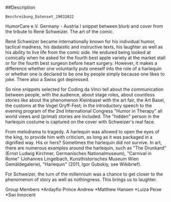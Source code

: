 ##Description 

`Beschreibung_Datenset_29032022`

HumorCare e.V. Germany - Austria I snippet between blurb and cover from the tribute to René Schweizer. The art of the comic.

René Schweizer became internationally known for his individual humor, tactical madness, his dadaistic and instructive texts, his laughter as well as his ability to live life from the comic side.
He endured being looked at comically when he asked for the fourth best apple variety at the market stall or for the fourth best surgeon before heart surgery.
However, it makes a difference whether one voluntarily puts oneself into the role of a harlequin or whether one is declared to be one by people simply because one likes to joke. There also a Swiss got depressed.

So nine snippets selected for Coding da Vinci tell about the communication between people, with the audience, about stage roles, about countless stories like about the phenomenon Kleinbasel with the art fair, the Art Basel, the customs at the Vogel Gryff-Fest; in the introductory speech to the evening program of the 2nd International Congress "Humor in Therapy" all world views and (primal) stories are included.
The "hidden" person in the harlequin costume is captured on the cover with Schweizer's real face.

From melodrama to tragedy. A harlequin was allowed to open the eyes of the king, to provide him with criticism, as long as it was packaged in a dignified way. His or hers? Sometimes the harlequin did not survive.
In art, there are numerous examples around the harlequin, such as "The Drunkard" (Ernst Ludwig Kirchner, Germanisches Nationalmuseum), "Carnival in Rome" (Johannes Lingelbach, Kunsthistorisches Museum Wien Gemäldegalerie), "Harlequin" (2011, Igor Gubskiy, see Wikibrief).

For Schweizer, the turn of the millennium was a chance to get closer to the phenomenon of story as well as nothingness. This brings us to laughter.

Group Members 
*Ardayfio Prince Andrew
*Matthew Hansen
*Luiza Peixe
*Swi Innocent
